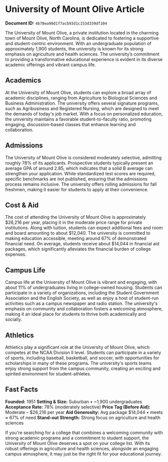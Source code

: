 # University of Mount Olive Article

**Document ID:** `4b78ea90d1f7acb93d1c153d339df104`

The University of Mount Olive, a private institution located in the charming town of Mount Olive, North Carolina, is dedicated to fostering a supportive and student-centric environment. With an undergraduate population of approximately 1,900 students, the university is known for its strong emphasis on agriculture and health sciences. The university’s commitment to providing a transformative educational experience is evident in its diverse academic offerings and vibrant campus life.

## Academics
At the University of Mount Olive, students can explore a broad array of academic disciplines, ranging from Agriculture to Biological Sciences and Business Administration. The university offers several signature programs, such as Agribusiness and Registered Nursing, which are designed to meet the demands of today's job market. With a focus on personalized education, the university maintains a favorable student-to-faculty ratio, promoting engaging, discussion-based classes that enhance learning and collaboration.

## Admissions
The University of Mount Olive is considered moderately selective, admitting roughly 78% of its applicants. Prospective students typically present an average GPA of around 2.85, which indicates that a solid B average can strengthen your application. While standardized test scores are required, specific benchmarks are not published, ensuring that the admissions process remains inclusive. The university offers rolling admissions for fall freshmen, making it easier for students to apply at their convenience.

## Cost & Aid
The cost of attending the University of Mount Olive is approximately $26,216 per year, placing it in the moderate price range for private institutions. Along with tuition, students can expect additional fees and room and board amounting to about $12,040. The university is committed to making education accessible, meeting around 67% of demonstrated financial need. On average, students receive about $14,044 in financial aid packages, which significantly alleviates the financial burden of college expenses.

## Campus Life
Campus life at the University of Mount Olive is vibrant and engaging, with about 11% of undergraduates living in college-owned housing. Students can participate in a variety of organizations, including the Student Government Association and the English Society, as well as enjoy a host of student-run activities such as a campus newspaper and radio station. The university's emphasis on community and collaboration fosters a welcoming atmosphere, making it an ideal place for students to thrive both academically and socially.

## Athletics
Athletics play a significant role at the University of Mount Olive, which competes at the NCAA Division II level. Students can participate in a variety of sports, including baseball, basketball, and soccer, with opportunities for scholarships in many of these programs. The university's sports teams enjoy strong support from the campus community, creating an exciting and spirited environment for student-athletes.

## Fast Facts
**Founded:** 1951
**Setting & Size:** Suburban • ~1,900 undergraduates
**Acceptance Rate:** 78% (moderately selective)
**Price Tag (Before Aid):** Moderate – $26,216 per year
**Aid Generosity:** Avg package $14,044 • meets ≈ 67% of need
**Stand-out Strength:** Strong focus on agriculture and health sciences

If you're searching for a college that combines a welcoming community with strong academic programs and a commitment to student support, the University of Mount Olive deserves a spot on your college list. With its robust offerings in agriculture and health sciences, alongside an engaging campus atmosphere, it may just be the right fit for your educational journey.

